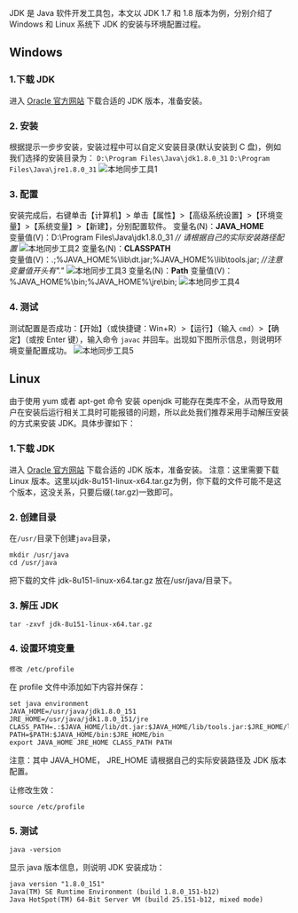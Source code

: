 JDK 是 Java 软件开发工具包，本文以 JDK 1.7 和 1.8 版本为例，分别介绍了 Windows 和 Linux 系统下 JDK 的安装与环境配置过程。

## Windows
### 1.下载 JDK
进入 [Oracle 官方网站](http://www.oracle.com/technetwork/java/javase/downloads/jdk8-downloads-2133151.html) 下载合适的 JDK 版本，准备安装。
### 2. 安装
根据提示一步步安装，安装过程中可以自定义安装目录(默认安装到 C 盘)，例如我们选择的安装目录为：
`D:\Program Files\Java\jdk1.8.0_31`
`D:\Program Files\Java\jre1.8.0_31`
![本地同步工具1](http://imgcache.tcecqpoc.fsphere.cn/image/mc.qcloudimg.com/static/img/0652f9759c4f7fa7e61aa406ca1ad822/image.png)
### 3. 配置
安装完成后，右键单击【计算机】> 单击【属性】>【高级系统设置】>【环境变量】>【系统变量】>【新建】，分别配置软件。
变量名(N)：**JAVA_HOME**   
变量值(V)：D:\Program Files\Java\jdk1.8.0_31    *// 请根据自己的实际安装路径配置*
![本地同步工具2](http://imgcache.tcecqpoc.fsphere.cn/image/mc.qcloudimg.com/static/img/f02f0ec6b87576f32fbade9cd8d55c1e/image.png)
变量名(N)：**CLASSPATH**   
变量值(V)：.;%JAVA_HOME%\lib\dt.jar;%JAVA_HOME%\lib\tools.jar;        *//注意变量值开头有"."*
![本地同步工具3](http://imgcache.tcecqpoc.fsphere.cn/image/mc.qcloudimg.com/static/img/d2c87f5ce4c2927f5e9ca9d20e4478d6/image.png)
变量名(N)：**Path**
变量值(V)：%JAVA_HOME%\bin;%JAVA_HOME%\jre\bin;
![本地同步工具4](http://imgcache.tcecqpoc.fsphere.cn/image/mc.qcloudimg.com/static/img/5ee8cc105d52f9052cc49251ce88ed9a/image.png)
### 4. 测试
测试配置是否成功：【开始】（或快捷键：Win+R）>【运行】（输入 `cmd`）>【确定】（或按 Enter 键），输入命令 `javac` 并回车。出现如下图所示信息，则说明环境变量配置成功。
![本地同步工具5](http://imgcache.tcecqpoc.fsphere.cn/image/mc.qcloudimg.com/static/img/83f8417d6f540c20182267acba29f2ad/image.png)
## Linux
由于使用 yum 或者 apt-get 命令 安装 openjdk 可能存在类库不全，从而导致用户在安装后运行相关工具时可能报错的问题，所以此处我们推荐采用手动解压安装的方式来安装 JDK。具体步骤如下：
### 1.下载 JDK
进入 [Oracle 官方网站](http://www.oracle.com/technetwork/java/javase/downloads/jdk8-downloads-2133151.html) 下载合适的 JDK 版本，准备安装。
注意：这里需要下载 Linux 版本。这里以jdk-8u151-linux-x64.tar.gz为例，你下载的文件可能不是这个版本，这没关系，只要后缀(.tar.gz)一致即可。
### 2. 创建目录 
在`/usr/`目录下创建`java`目录，
```
mkdir /usr/java
cd /usr/java 
```
把下载的文件 jdk-8u151-linux-x64.tar.gz 放在/usr/java/目录下。 

### 3. 解压 JDK
```
tar -zxvf jdk-8u151-linux-x64.tar.gz 
```
### 4. 设置环境变量
```
修改 /etc/profile 
```
在 profile 文件中添加如下内容并保存：
```
set java environment
JAVA_HOME=/usr/java/jdk1.8.0_151        
JRE_HOME=/usr/java/jdk1.8.0_151/jre     
CLASS_PATH=.:$JAVA_HOME/lib/dt.jar:$JAVA_HOME/lib/tools.jar:$JRE_HOME/lib
PATH=$PATH:$JAVA_HOME/bin:$JRE_HOME/bin
export JAVA_HOME JRE_HOME CLASS_PATH PATH 
```
注意：其中 JAVA_HOME， JRE_HOME 请根据自己的实际安装路径及 JDK 版本配置。

让修改生效：
```
source /etc/profile 
```

### 5. 测试
```
java -version
```
显示 java 版本信息，则说明 JDK 安装成功：
```
java version "1.8.0_151"
Java(TM) SE Runtime Environment (build 1.8.0_151-b12)
Java HotSpot(TM) 64-Bit Server VM (build 25.151-b12, mixed mode)
```
